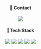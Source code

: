 <div align="center">
  
 <!-- <img width="330em" align="right" src="https://github-readme-stats-nu-green-37.vercel.app/api/top-langs/?username=m-moo&layout=compact&theme=panda&exclude_repo=github-readme-stats,github-stats-box,productive-box" /> -->
  
  #### 👋 Contact
  <!-- <a href="http://velog.io/@mmoo"><img src="https://img.shields.io/badge/Tech Blog-20C997?style=flat-square&logo=Velog&logoColor=white" /></a> -->
  <img src="https://img.shields.io/badge/knr524@gmail.com-d14836?style=flat-square&logo=Gmail&logoColor=white&link=mailto:knr524@gmail.com" />
  <!-- <a href="https://k-nr.notion.site/f5622001119147d0bb7edd0f26bc8b9b?pvs=4"><img src="https://img.shields.io/badge/Resume-000000?style=flat-square&logo=Notion&logoColor=white&link=mailto:knr524@gmail.com" /></a> -->
 
  #### 🔨Tech Stack
  <!-- <img src="https://img.shields.io/badge/Go-00ADD8?style=flat-square&logo=Go&logoColor=white" /> -->
  <img src="https://img.shields.io/badge/Java-d14836?style=flat-square&logo=CoffeeScript&logoColor=white" />
  <img src="https://img.shields.io/badge/Python-3776AB?style=flat-square&logo=Python&logoColor=white" />
  <img src="https://img.shields.io/badge/Spring Boot-6DB33F?style=flat-square&logo=Spring Boot&logoColor=white" />
  <img src="https://img.shields.io/badge/Docker-2496ED?style=flat-square&logo=Docker&logoColor=white" />
  <img src="https://img.shields.io/badge/PostgreSQL-4169E1?style=flat-square&logo=PostgreSQL&logoColor=white" />
  
</div>


<!-- <div align="center">
 
  #### 👋 Contact
  <div align="center">
    <a href="http://velog.io/@mmoo"><img src="https://img.shields.io/badge/Tech Blog-20C997?style=flat-square&logo=Velog&logoColor=white" /></a>
    <img src="https://img.shields.io/badge/knr524@gmail.com-d14836?style=flat-square&logo=Gmail&logoColor=white&link=mailto:knr524@gmail.com" />
    <a href="https://k-nr.notion.site/9abc496ba2de41d492045fd30c57880f?pvs=4"><img src="https://img.shields.io/badge/Resume-000000?style=flat-square&logo=Notion&logoColor=white&link=mailto:knr524@gmail.com" /></a>
  </div>
 
  #### 🔨Tech Stack
  <div align="center">
    <img src="https://img.shields.io/badge/Java-d14836?style=flat-square&logo=CoffeeScript&logoColor=white" />
    <img src="https://img.shields.io/badge/Python-3776AB?style=flat-square&logo=Python&logoColor=white" />
    <img src="https://img.shields.io/badge/Spring Boot-6DB33F?style=flat-square&logo=Spring Boot&logoColor=white" />
    <img src="https://img.shields.io/badge/Docker-2496ED?style=flat-square&logo=Docker&logoColor=white" />
    <img src="https://img.shields.io/badge/PostgreSQL-4169E1?style=flat-square&logo=PostgreSQL&logoColor=white" />
  </div>
</div>
</br>
<div align="center">
  <img src="https://github-readme-stats-nu-green-37.vercel.app/api/top-langs/?username=m-moo&layout=compact&theme=panda&exclude_repo=github-readme-stats,github-stats-box,productive-box" />
</div>
 -->


<!--
<div align="center">
  <img src="https://github-readme-stats.vercel.app/api/top-langs/?username=m-moo&theme=panda&layout=compact" />
</div>


<a href="https://hits.seeyoufarm.com"><img src="https://hits.seeyoufarm.com/api/count/incr/badge.svg?url=https%3A%2F%2Fgithub.com%2Fm-moo%2F&count_bg=%238DC4E3&title_bg=%23555555&icon=&icon_color=%23E7E7E7&title=hits&edge_flat=false"/></a>
**m-moo/m-moo** is a ✨ _special_ ✨ repository because its `README.md` (this file) appears on your GitHub profile.

Here are some ideas to get you started:

- 🔭 I’m currently working on ...
- 🌱 I’m currently learning ...
- 👯 I’m looking to collaborate on ...
- 🤔 I’m looking for help with ...
- 💬 Ask me about ...
- 📫 How to reach me: ...
- 😄 Pronouns: ...
- ⚡ Fun fact: ...
-->
